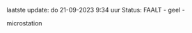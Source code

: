 laatste update: 
do 21-09-2023  9:34   uur 
Status: FAALT - geel - 
<div class="service Y">microstation</div>